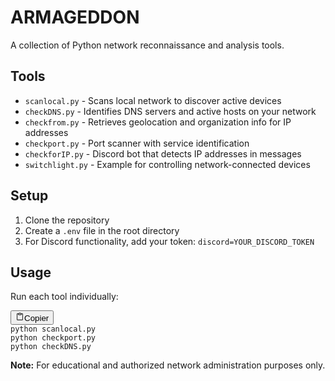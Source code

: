 # ARMAGEDDON

A collection of Python network reconnaissance and analysis tools.

## Tools

* `scanlocal.py` - Scans local network to discover active devices
* `checkDNS.py` - Identifies DNS servers and active hosts on your network
* `checkfrom.py` - Retrieves geolocation and organization info for IP addresses
* `checkport.py` - Port scanner with service identification
* `checkforIP.py` - Discord bot that detects IP addresses in messages
* `switchlight.py` - Example for controlling network-connected devices

## Setup

1. Clone the repository
2. Create a `.env` file in the root directory
3. For Discord functionality, add your token: `discord=YOUR_DISCORD_TOKEN`

## Usage

Run each tool individually:

<pre><div class="relative flex flex-col rounded-lg"><div class="text-text-300 absolute pl-3 pt-2.5 text-xs"></div><div class="pointer-events-none sticky my-0.5 ml-0.5 flex items-center justify-end px-1.5 py-1 mix-blend-luminosity top-0"><div class="from-bg-300/90 to-bg-300/70 pointer-events-auto rounded-md bg-gradient-to-b p-0.5 backdrop-blur-md"><button class="flex flex-row items-center gap-1 rounded-md p-1 py-0.5 text-xs transition-opacity delay-100 text-text-300 active:scale-95 select-none hover:bg-bg-200 opacity-60 hover:opacity-100" data-state="closed"><svg xmlns="http://www.w3.org/2000/svg" width="14" height="14" fill="currentColor" viewBox="0 0 256 256" class="text-text-500 mr-px -translate-y-[0.5px]"><path d="M200,32H163.74a47.92,47.92,0,0,0-71.48,0H56A16,16,0,0,0,40,48V216a16,16,0,0,0,16,16H200a16,16,0,0,0,16-16V48A16,16,0,0,0,200,32Zm-72,0a32,32,0,0,1,32,32H96A32,32,0,0,1,128,32Zm72,184H56V48H82.75A47.93,47.93,0,0,0,80,64v8a8,8,0,0,0,8,8h80a8,8,0,0,0,8-8V64a47.93,47.93,0,0,0-2.75-16H200Z"></path></svg><span class="text-text-200 pr-0.5">Copier</span></button></div></div><div><div class="prismjs code-block__code !my-0 !rounded-lg !text-sm !leading-relaxed"><code><span class=""><span class="">python scanlocal.py
</span></span><span class="">python checkport.py
</span><span class="">python checkDNS.py</span></code></div></div></div></pre>

**Note:** For educational and authorized network administration purposes only.


